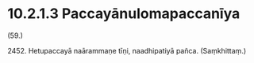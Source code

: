 # 10.2.1.3 Paccayānulomapaccanīya

(59.)

2452\. Hetupaccayā naārammaṇe tīṇi, naadhipatiyā pañca. (Saṃkhittaṃ.)

